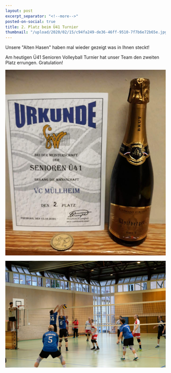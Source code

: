 ```yaml
---
layout: post
excerpt_separator: "<!--more-->"
posted-on-social: true
title: 2. Platz beim Ü41 Turnier
thumbnail: "/upload/2020/02/15/c94fa249-de36-46ff-9510-7f7b6e72b65e.jpg"
---
```

Unsere "Alten Hasen" haben mal wieder gezeigt was in Ihnen steckt!

Am heutigen Ü41 Senioren Volleyball Turnier hat unser Team den zweiten Platz errungen. Gratulation!
<!--more-->
![](/upload/2020/02/15/85e2969f-0e02-4720-953d-ef309bbe34d0.jpg)

![](/upload/2020/02/19/DSCF2610.JPG)
